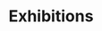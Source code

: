 ---
layout: exhibitions
title: Exhibitions
description: Annual exhibitions from Hull Art Circle, a drawing, painting and life drawing group in Hull.
keywords: exhibitions, Hull Art, Hull2017
bannerpic: exhibition-2016.jpg
bannerpicsmall: exhibition-2016-small.jpg
nav-class: exhib
permalink: /exhibitions/
---